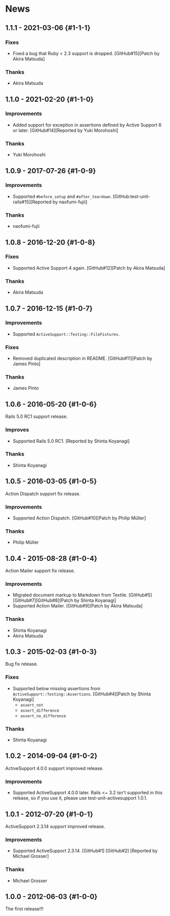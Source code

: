 # News

## 1.1.1 - 2021-03-06 {#1-1-1}

### Fixes

  * Fixed a bug that Ruby < 2.3 support is dropped.
    [GitHub#15][Patch by Akira Matsuda]

### Thanks

  * Akira Matsuda

## 1.1.0 - 2021-02-20 {#1-1-0}

### Improvements

  * Added support for exception in assertions defined by Active
    Support 6 or later.
    [GitHub#14][Reported by Yuki Morohoshi]

### Thanks

  * Yuki Morohoshi

## 1.0.9 - 2017-07-26 {#1-0-9}

### Improvements

  * Supported `#before_setup` and `#after_teardown`.
    [GitHub:test-unit-rails#15][Reported by naofumi-fujii]

### Thanks

  * naofumi-fujii

## 1.0.8 - 2016-12-20 {#1-0-8}

### Fixes

  * Supported Active Support 4 again.
    [GitHub#12][Patch by Akira Matsuda]

### Thanks

  * Akira Matsuda

## 1.0.7 - 2016-12-15 {#1-0-7}

### Improvements

  * Supported `ActiveSupport::Testing::FileFixtures`.

### Fixes

  * Removed duplicated description in README.
    [GitHub#11][Patch by James Pinto]

### Thanks

  * James Pinto

## 1.0.6 - 2016-05-20 {#1-0-6}

Rails 5.0 RC1 support release.

### Improves

  * Supported Rails 5.0 RC1.
    [Reported by Shinta Koyanagi]

### Thanks

  * Shinta Koyanagi

## 1.0.5 - 2016-03-05 {#1-0-5}

Action Dispatch support fix release.

### Improvements

  * Supported Action Dispatch.
    [GitHub#10][Patch by Philip Müller]

### Thanks

  * Philip Müller

## 1.0.4 - 2015-08-28 {#1-0-4}

Action Mailer support fix release.

### Improvements

  * Migrated document markup to Markdown from Textile.
    [GitHub#5][GitHub#7][GitHub#8][Patch by Shinta Koyanagi]
  * Supported Action Mailer. [GitHub#9][Patch by Akira Matsuda]

### Thanks

  * Shinta Koyanagi
  * Akira Matsuda

## 1.0.3 - 2015-02-03 {#1-0-3}

Bug fix release.

### Fixes

  * Supported below missing assertions from
    `ActiveSupport::Testing::Assertions`.
    [GitHub#4][Patch by Shinta Koyanagi]
     * `assert_not`
     * `assert_difference`
     * `assert_no_difference`

### Thanks

  * Shinta Koyanagi

## 1.0.2 - 2014-09-04 {#1-0-2}

ActiveSupport 4.0.0 support improved release.

### Improvements

  * Supported ActiveSupport 4.0.0 later.
    Rails <~ 3.2 isn't supported in this release, so if you use it,
    please use test-unit-activesupport 1.0.1.

## 1.0.1 - 2012-07-20 {#1-0-1}

ActiveSupport 2.3.14 support improved release.

### Improvements

  * Supported ActiveSupport 2.3.14.
    [GitHub#1] [GitHub#2]
    [Reported by Michael Grosser]

### Thanks

  * Michael Grosser

## 1.0.0 - 2012-06-03 {#1-0-0}

The first release!!!
